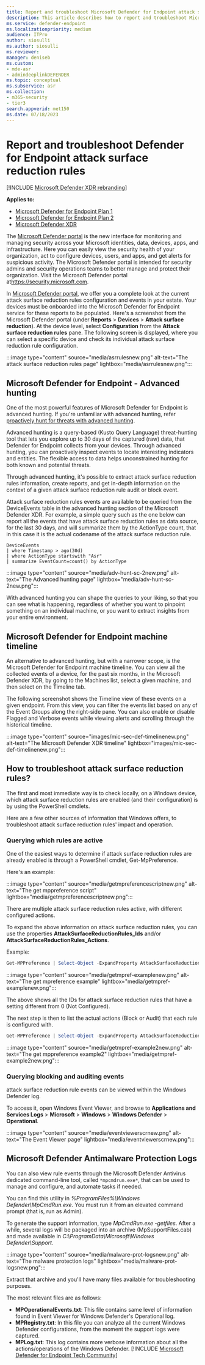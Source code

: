 ```yaml
---
title: Report and troubleshoot Microsoft Defender for Endpoint attack surface reduction rules
description: This article describes how to report and troubleshoot Microsoft Defender for Endpoint attack surface reduction rules
ms.service: defender-endpoint
ms.localizationpriority: medium
audience: ITPro
author: siosulli
ms.author: siosulli
ms.reviewer:
manager: deniseb
ms.custom: 
- mde-asr
- admindeeplinkDEFENDER
ms.topic: conceptual
ms.subservice: asr
ms.collection: 
- m365-security
- tier3
search.appverid: met150
ms.date: 07/18/2023
---
```


# Report and troubleshoot Defender for Endpoint attack surface reduction rules

[!INCLUDE [Microsoft Defender XDR rebranding](../../includes/microsoft-defender.md)]

**Applies to:**

- [Microsoft Defender for Endpoint Plan 1](https://go.microsoft.com/fwlink/p/?linkid=2154037)
- [Microsoft Defender for Endpoint Plan 2](https://go.microsoft.com/fwlink/?linkid=2154037)
- [Microsoft Defender XDR](https://go.microsoft.com/fwlink/?linkid=2118804)

The <a href="https://go.microsoft.com/fwlink/p/?linkid=2077139" target="_blank">Microsoft Defender portal</a> is the new interface for monitoring and managing security across your Microsoft identities, data, devices, apps, and infrastructure. Here you can easily view the security health of your organization, act to configure devices, users, and apps, and get alerts for suspicious activity. The Microsoft Defender portal is intended for security admins and security operations teams to better manage and protect their organization. Visit the Microsoft Defender portal at<a href="https://go.microsoft.com/fwlink/p/?linkid=2077139" target="_blank"><https://security.microsoft.com></a>.

In <a href="https://go.microsoft.com/fwlink/p/?linkid=2077139" target="_blank">Microsoft Defender portal</a>, we offer you a complete look at the current attack surface reduction rules configuration and events in your estate. Your devices must be onboarded into the Microsoft Defender for Endpoint service for these reports to be populated.
Here's a screenshot from the Microsoft Defender portal (under **Reports** \> **Devices** \> **Attack surface reduction**). At the device level, select **Configuration** from the **Attack surface reduction rules** pane. The following screen is displayed, where you can select a specific device and check its individual attack surface reduction rule configuration.

:::image type="content" source="media/asrrulesnew.png" alt-text="The attack surface reduction rules page" lightbox="media/asrrulesnew.png":::

## Microsoft Defender for Endpoint - Advanced hunting

One of the most powerful features of Microsoft Defender for Endpoint is advanced hunting. If you're unfamiliar with advanced hunting, refer [proactively hunt for threats with advanced hunting](advanced-hunting-overview.md).

Advanced hunting is a query-based (Kusto Query Language) threat-hunting tool that lets you explore up to 30 days of the captured (raw) data, that Defender for Endpoint collects from your devices. Through advanced hunting, you can proactively inspect events to locate interesting indicators and entities. The flexible access to data helps unconstrained hunting for both known and potential threats.

Through advanced hunting, it's possible to extract attack surface reduction rules information, create reports, and get in-depth information on the context of a given attack surface reduction rule audit or block event.

Attack surface reduction rules events are available to be queried from the DeviceEvents table in the advanced hunting section of the Microsoft Defender XDR. For example, a simple query such as the one below can report all the events that have attack surface reduction rules as data source, for the last 30 days, and will summarize them by the ActionType count, that in this case it is the actual codename of the attack surface reduction rule.

```kusto
DeviceEvents
| where Timestamp > ago(30d)
| where ActionType startswith "Asr"
| summarize EventCount=count() by ActionType
```

:::image type="content" source="media/adv-hunt-sc-2new.png" alt-text="The Advanced hunting page" lightbox="media/adv-hunt-sc-2new.png":::

With advanced hunting you can shape the queries to your liking, so that you can see what is happening, regardless of whether you want to pinpoint something on an individual machine, or you want to extract insights from your entire environment.

## Microsoft Defender for Endpoint machine timeline

An alternative to advanced hunting, but with a narrower scope, is the Microsoft Defender for Endpoint machine timeline. You can view all the collected events of a device, for the past six months, in the Microsoft Defender XDR, by going to the Machines list, select a given machine, and then select on the Timeline tab.

The following screenshot shows the Timeline view of these events on a given endpoint. From this view, you can filter the events list based on any of the Event Groups along the right-side pane. You can also enable or disable Flagged and Verbose events while viewing alerts and scrolling through the historical timeline.

:::image type="content" source="images/mic-sec-def-timelinenew.png" alt-text="The Microsoft Defender XDR timeline" lightbox="images/mic-sec-def-timelinenew.png":::

## How to troubleshoot attack surface reduction rules?

The first and most immediate way is to check locally, on a Windows device, which attack surface reduction rules are enabled (and their configuration) is by using the PowerShell cmdlets.

Here are a few other sources of information that Windows offers, to troubleshoot attack surface reduction rules' impact and operation.

### Querying which rules are active

One of the easiest ways to determine if attack surface reduction rules are already enabled is through a PowerShell cmdlet, Get-MpPreference.

Here's an example:

:::image type="content" source="media/getmpreferencescriptnew.png" alt-text="The get mppreference script" lightbox="media/getmpreferencescriptnew.png":::

There are multiple attack surface reduction rules active, with different configured actions.

To expand the above information on attack surface reduction rules, you can use the properties **AttackSurfaceReductionRules_Ids** and/or **AttackSurfaceReductionRules_Actions**.

Example:

```powershell
Get-MPPreference | Select-Object -ExpandProperty AttackSurfaceReductionRules_Ids
```

:::image type="content" source="media/getmpref-examplenew.png" alt-text="The get mpreference example" lightbox="media/getmpref-examplenew.png":::

The above shows all the IDs for attack surface reduction rules that have a setting different from 0 (Not Configured).

The next step is then to list the actual actions (Block or Audit) that each rule is configured with.

```powershell
Get-MPPreference | Select-Object -ExpandProperty AttackSurfaceReductionRules_Actions
```

:::image type="content" source="media/getmpref-example2new.png" alt-text="The get mppreference example2" lightbox="media/getmpref-example2new.png":::

### Querying blocking and auditing events

attack surface reduction rule events can be viewed within the Windows Defender log.

To access it, open Windows Event Viewer, and browse to **Applications and Services Logs** \> **Microsoft** \> **Windows** \> **Windows Defender** \> **Operational**.

:::image type="content" source="media/eventviewerscrnew.png" alt-text="The Event Viewer page" lightbox="media/eventviewerscrnew.png":::

## Microsoft Defender Antimalware Protection Logs

You can also view rule events through the Microsoft Defender Antivirus dedicated command-line tool, called `*mpcmdrun.exe*`, that can be used to manage and configure, and automate tasks if needed.

You can find this utility in *%ProgramFiles%\Windows Defender\MpCmdRun.exe*. You must run it from an elevated command prompt (that is, run as Admin).

To generate the support information, type *MpCmdRun.exe -getfiles*. After a while, several logs will be packaged into an archive (MpSupportFiles.cab) and made available in *C:\ProgramData\Microsoft\Windows Defender\Support*.

:::image type="content" source="media/malware-prot-logsnew.png" alt-text="The malware protection logs" lightbox="media/malware-prot-logsnew.png":::

Extract that archive and you'll have many files available for troubleshooting purposes.

The most relevant files are as follows:

- **MPOperationalEvents.txt**: This file contains same level of information found in Event Viewer for Windows Defender's Operational log.
- **MPRegistry.txt**: In this file you can analyze all the current Windows Defender configurations, from the moment the support logs were captured.
- **MPLog.txt**: This log contains more verbose information about all the actions/operations of the Windows Defender.
[!INCLUDE [Microsoft Defender for Endpoint Tech Community](../../includes/defender-mde-techcommunity.md)]

